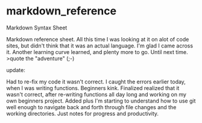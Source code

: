# markdown_reference
Markdown Syntax Sheet

Markdown reference sheet. All this time I was looking at it on alot of code sites, but didn't think that it was an actual language.
I'm glad I came across it. Another learning curve learned, and plenty more to go. Until next time. >quote the "adventure" (;-)

update:

Had to re-fix my code it wasn't correct.  I caught the errors earlier today, when I was writing functions. Beginners kink. Finalized realized that it wasn't correct, after re-writing functions all day long and working on my own beginners project. Added plus I'm starting to understand how to use git well enough to navigate back and forth through file changes and the working directories. Just notes for progress and productivity.
